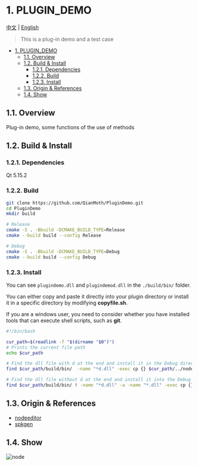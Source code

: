 # 1. PLUGIN_DEMO
[中文](./README.md) | [English](./README_EN.md)<br>
> This is a plug-in demo and a test case

<!-- 目录 -->
- [1. PLUGIN\_DEMO](#1-plugin_demo)
  - [1.1. Overview](#11-overview)
  - [1.2. Build \& Install](#12-build--install)
    - [1.2.1. Dependencies](#121-dependencies)
    - [1.2.2. Build](#122-build)
    - [1.2.3. Install](#123-install)
  - [1.3. Origin \& References](#13-origin--references)
  - [1.4. Show](#14-show)

## 1.1. Overview

Plug-in demo, some functions of the use of methods

## 1.2. Build & Install
### 1.2.1. Dependencies

Qt 5.15.2

### 1.2.2. Build

```bash
git clone https://github.com/QianMoth/PluginDemo.git
cd PluginDemo
mkdir build

# Release
cmake -S . -Bbuild -DCMAKE_BUILD_TYPE=Release
cmake --build build --config Release

# Debug
cmake -S . -Bbuild -DCMAKE_BUILD_TYPE=Debug
cmake --build build --config Debug
```
### 1.2.3. Install

You can see `plugindemo.dll` and `plugindemod.dll` in the `./build/bin/` folder.

You can either copy and paste it directly into your plugin directory or install it in a specific directory by modifying **copyfile.sh**.

If you are a windows user, you need to consider whether you have installed tools that can execute shell scripts, such as **git**.

```bash
#!/bin/bash

cur_path=$(readlink -f "$(dirname "$0")")
# Prints the current file path
echo $cur_path

# Find the dll file with d at the end and install it in the Debug directory
find $cur_path/build/bin/  -name "*d.dll" -exec cp {} $cur_path/../nodeeditor-p/build/bin/Debug/nodes/ \;

# Find the dll file without d at the end and install it into the Debug directory
find $cur_path/build/bin/ ! -name "*d.dll" -a -name "*.dll" -exec cp {} $cur_path/../nodeeditor-p/build/bin/Release/nodes/ \;
```

## 1.3. Origin & References

- [nodeeditor](https://github.com/paceholder/nodeeditor.git)
- [spkgen](https://github.com/fredakilla/spkgen.git)


## 1.4. Show

![node](./pictures/node.png)